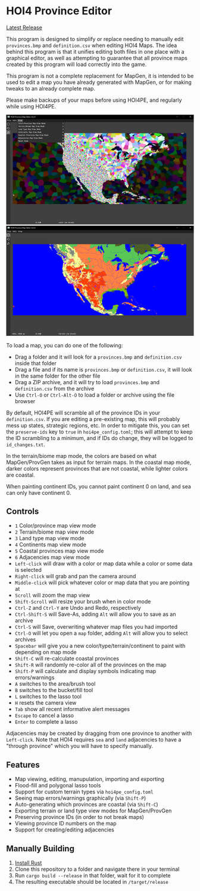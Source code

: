 # HOI4 Province Editor
[Latest Release](https://github.com/ScottyThePilot/hoi4_province_editor/releases/latest)

This program is designed to simplify or replace needing to manually edit `provinces.bmp` and `definition.csv` when
editing HOI4 Maps. The idea behind this program is that it unifies editing both files in one place with a graphical
editor, as well as attempting to guarantee that all province maps created by this program will load correctly into
the game.

This program is not a complete replacement for MapGen, it is intended to be used to edit a map you have already
generated with MapGen, or for making tweaks to an already complete map.

Please make backups of your maps before using HOI4PE, and regularly while using HOI4PE.

![Province Map Mode](images/hoi4pe_color.png)
![Terrain Map Mode](images/hoi4pe_terrain.png)

To load a map, you can do one of the following:
- Drag a folder and it will look for a `provinces.bmp` and `definition.csv` inside that folder
- Drag a file and if its name is `provinces.bmp` or `definition.csv`, it will look in the same folder for the other file
- Drag a ZIP archive, and it will try to load `provinces.bmp` and `definition.csv` from the archive
- Use `Ctrl-O` or `Ctrl-Alt-O` to load a folder or archive using the file browser

By default, HOI4PE will scramble all of the province IDs in your `definition.csv`. If you are editing a pre-existing
map, this will probably mess up states, strategic regions, etc. In order to mitigate this, you can set the
`preserve-ids` key to `true` in `hoi4pe_config.toml`; this will attempt to keep the ID scrambling to a minimum, and if
IDs do change, they will be logged to `id_changes.txt`.

In the terrain/biome map mode, the colors are based on what MapGen/ProvGen takes as input for terrain maps.
In the coastal map mode, darker colors represent provinces that are not coastal, while lighter colors are coastal.

When painting continent IDs, you cannot paint continent 0 on land, and sea can only have continent 0.

## Controls
- `1` Color/province map view mode
- `2` Terrain/biome map view mode
- `3` Land type map view mode
- `4` Continents map view mode
- `5` Coastal provinces map view mode
- `6` Adjacencies map view mode
- `Left-click` will draw with a color or map data while a color or some data is selected
- `Right-click` will grab and pan the camera around
- `Middle-click` will pick whatever color or map data that you are pointing at
- `Scroll` will zoom the map view
- `Shift-Scroll` will resize your brush when in color mode
- `Ctrl-Z` and `Ctrl-Y` are Undo and Redo, respectively
- `Ctrl-Shift-S` will Save-As, adding `Alt` will allow you to save as an archive
- `Ctrl-S` will Save, overwriting whatever map files you had imported
- `Ctrl-O` will let you open a `map` folder, adding `Alt` will allow you to select archives
- `Spacebar` will give you a new color/type/terrain/continent to paint with depending on map mode
- `Shift-C` will re-calculate coastal provinces
- `Shift-R` will randomly re-color all of the provinces on the map
- `Shift-P` will calculate and display symbols indicating map errors/warnings
- `A` switches to the area/brush tool
- `B` switches to the bucket/fill tool
- `L` switches to the lasso tool
- `H` resets the camera view
- `Tab` show all recent informative alert messages
- `Escape` to cancel a lasso
- `Enter` to complete a lasso

Adjacencies may be created by dragging from one province to another with `Left-click`.
Note that HOI4 requires `sea` and `land` adjacencies to have a "through province" which you will have to specify manually.

## Features
- Map viewing, editing, manupulation, importing and exporting
- Flood-fill and polygonal lasso tools
- Support for custom terrain types via `hoi4pe_config.toml`
- Seeing map errors/warnings graphically (via `Shift-P`)
- Auto-generating which provinces are coastal (via `Shift-C`)
- Exporting terrain or land type view modes for MapGen/ProvGen
- Preserving province IDs (in order to not break maps)
- Viewing province ID numbers on the map
- Support for creating/editing adjacencies

## Manually Building
1. [Install Rust](https://www.rust-lang.org/tools/install)
2. Clone this repository to a folder and navigate there in your terminal
3. Run `cargo build --release` in that folder, wait for it to complete
4. The resulting executable should be located in `/target/release`
